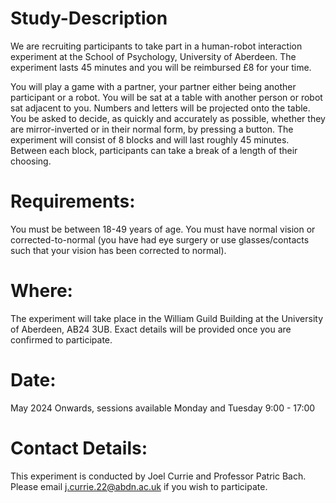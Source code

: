 # Study-Description
We are recruiting participants to take part in a human-robot interaction experiment at the School of Psychology, University of Aberdeen. 
The experiment lasts 45 minutes and you will be reimbursed £8 for your time. 

You will play a game with a partner, your partner either being another participant or a robot. You will be sat at a table with another person or robot sat adjacent to you. Numbers and letters will be projected onto the table. You be asked to decide, as quickly and accurately as possible, whether they are mirror-inverted or in their normal form, by pressing a button. The experiment will consist of 8 blocks and will last roughly 45 minutes. Between each block, participants can take a break of a length of their choosing.
# Requirements:
You must be between 18-49 years of age.
You must have normal vision or corrected-to-normal (you have had eye surgery or use glasses/contacts such that your vision has been corrected to normal).
# Where:
The experiment will take place in the William Guild Building at the University of Aberdeen, AB24 3UB. Exact details will be provided once you are confirmed to participate.
# Date:
May 2024 Onwards, sessions available Monday and Tuesday 9:00 - 17:00 
# Contact Details:
This experiment is conducted by Joel Currie and Professor Patric Bach.
Please email j.currie.22@abdn.ac.uk if you wish to participate. 
